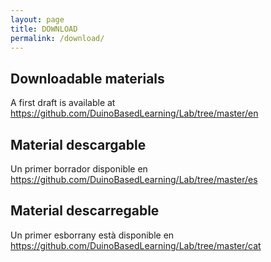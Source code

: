 ```yaml
---
layout: page
title: DOWNLOAD
permalink: /download/
---
```


## Downloadable materials
A first draft is available at <https://github.com/DuinoBasedLearning/Lab/tree/master/en>

## Material descargable
Un primer borrador disponible en <https://github.com/DuinoBasedLearning/Lab/tree/master/es>

## Material descarregable
Un primer esborrany està disponible en <https://github.com/DuinoBasedLearning/Lab/tree/master/cat>
